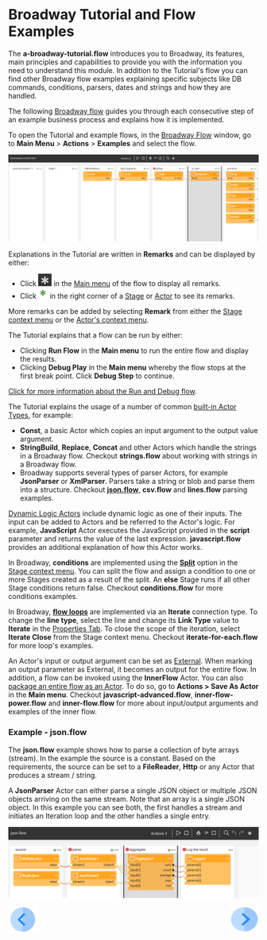 # Broadway Tutorial and Flow Examples
The **a-broadway-tutorial.flow** introduces you to Broadway, its features, main principles and capabilities to provide you with the information you need to understand this module. In addition to the Tutorial's flow you can find other Broadway flow examples explaining specific subjects like DB commands, conditions, parsers, dates and strings and how they are handled. 

The following [Broadway flow](/articles/99_Broadway/16_broadway_flow_overview.md) guides you through each consecutive step of an example business process and explains how it is implemented.

To open the Tutorial and example flows, in the [Broadway Flow](/articles/99_Broadway/18_broadway_flow_window.md#main-menu) window, go to **Main Menu** > **Actions** > **Examples** and select the flow. 

![image](/articles/99_Broadway/images/99_17_01_tutorial.PNG)

Explanations in the Tutorial are written in **Remarks** and can be displayed by either: 
- Click ![image](/articles/99_Broadway/images/99_17_main_ast.PNG) in the [Main menu](/articles/99_Broadway/18_broadway_flow_window.md#main-menu) of the flow to display all remarks.
- Click ![image](/articles/99_Broadway/images/99_17_green_ast.PNG) in the right corner of a [Stage](/articles/99_Broadway/19_broadway_flow_stages.md) or [Actor](/articles/99_Broadway/04_built_in_actor_types.md) to see its remarks.

More remarks can be added by selecting **Remark** from either the [Stage context menu](/articles/99_Broadway/18_broadway_flow_window.md#stage-context-menu) or the [Actor's context menu](/articles/99_Broadway/18_broadway_flow_window.md#actors-context-menu). 

The Tutorial explains that a flow can be run by either:

- Clicking **Run Flow** in the **Main menu** to run the entire flow and display the results.
- Clicking **Debug Play** in the **Main menu** whereby the flow stops at the first break point. Click **Debug Step** to continue. 

[Click for more information about the Run and Debug flow](/articles/99_Broadway/25_broadway_flow_window_run_and_debug_flow.md).

The Tutorial explains the usage of a number of common [built-in Actor Types](/articles/99_Broadway/04_built_in_actor_types.md), for example:

- **Const**, a basic Actor which copies an input argument to the output value argument. 
- **StringBuild**, **Replace**, **Concat** and other Actors which handle the strings in a Broadway flow. Checkout **strings.flow** about working with strings in a Broadway flow.
- Broadway supports several types of parser Actors, for example **JsonParser** or **XmlParser**. Parsers take a string or blob and parse them into a structure. Checkout [**json.flow**](/articles/99_Broadway/17_tutorial_and_flow_examples.md#example---jsonflow), **csv.flow** and **lines.flow** parsing examples. 


[Dynamic Logic Actors](<!--Link to 6-Edit Actors - Dynamic actors-->) include dynamic logic as one of their inputs. The input can be added to Actors and be referred to the Actor's logic. For example, **JavaScript** Actor executes the JavaScript provided in the **script** parameter and returns the value of the last expression.  **javascript.flow** provides an additional explanation of how this Actor works. 

In Broadway, **conditions** are implemented using the [**Split**](/articles/99_Broadway/19_broadway_flow_stages.md#how-do-i-split-or-merge-the-stages) option in the [Stage context menu](/articles/99_Broadway/18_broadway_flow_window.md#stage-context-menu). You can split the flow and assign a condition to one or more Stages created as a result of the split. An **else** Stage runs if all other Stage conditions return false. Checkout **conditions.flow** for more conditions examples.

In Broadway, [**flow loops**](<!--Link to 22-Flow Loops-->) are implemented via an **Iterate** connection type. To change the **line type**, select the line and change its **Link Type** value to **Iterate** in the [Properties Tab](/articles/99_Broadway/18_broadway_flow_window.md#properties-tab). To close the scope of the iteration, select **Iterate Close** from the Stage context menu. Checkout **iterate-for-each.flow** for more loop's examples.

An Actor's input or output argument can be set as [External](<!--Link to 5-Actors-Input params-->). When marking an output parameter as External, it becomes an output for the entire flow. In addition, a flow can be invoked using the **InnerFlow** Actor. You can also [package an entire flow as an Actor](<!-- Add link to 23-Inner flow-->). To do so, go to **Actions > Save As Actor** in the **Main menu**. Checkout **javascript-advanced.flow**, **inner-flow-power.flow** and **inner-flow.flow** for more about input/output arguments and examples of the inner flow.  

### Example - json.flow 

The **json.flow** example shows how to parse a collection of byte arrays (stream). In the example the source is a constant. Based on the requirements, the source can be set to a **FileReader**, **Http** or any Actor that produces a stream / string.

A **JsonParser** Actor can either parse a single JSON object or multiple JSON objects arriving on the same stream. Note that an array is a single JSON object. In this example you can see both, the first handles a stream and initiates an Iteration loop and the other handles a single entry.

![image](/articles/99_Broadway/images/99_17_02_tutorial.PNG)

[![Previous](/articles/images/Previous.png)](/articles/99_Broadway/16_broadway_flow_overview.md)[<img align="right" width="60" height="54" src="/articles/images/Next.png">](/articles/99_Broadway/18_broadway_flow_window.md)
